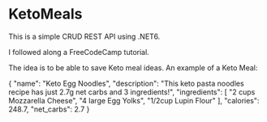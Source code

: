 # KetoMeals

This is a simple CRUD REST API using .NET6. 

I followed along a FreeCodeCamp tutorial.

The idea is to be able to save Keto meal ideas.
An example of a Keto Meal:

{
  "name": "Keto Egg Noodles",
  "description": "This keto pasta noodles recipe has just 2.7g net carbs and 3 ingredients!",
  "ingredients": [
    "2 cups Mozzarella Cheese",
    "4 large Egg Yolks",
    "1/2cup Lupin Flour"
  ],
  "calories": 248.7,
  "net_carbs": 2.7
}

 
